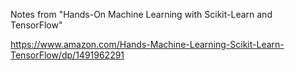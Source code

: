 Notes from "Hands-On Machine Learning with Scikit-Learn and TensorFlow"

https://www.amazon.com/Hands-Machine-Learning-Scikit-Learn-TensorFlow/dp/1491962291